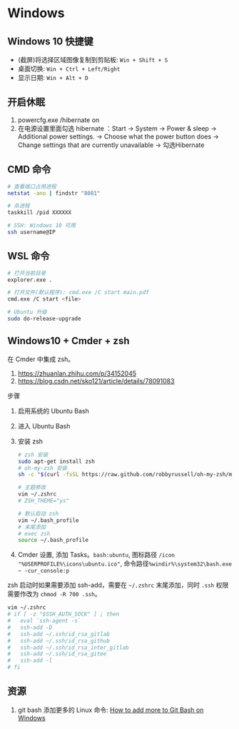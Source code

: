 # Windows

## Windows 10 快捷键

- (截屏)将选择区域图像复制到剪贴板: `Win + Shift + S`
- 桌面切换: `Win + Ctrl + Left/Right`
- 显示日期: `Win + Alt + D`

## 开启休眠

1. powercfg.exe /hibernate on
2. 在电源设置里面勾选 hibernate ：Start -> System -> Power & sleep -> Additional power settings. -> Choose what the power button does -> Change settings that are currently unavailable -> 勾选Hibernate

## CMD 命令

```bash
# 查看端口占用进程
netstat -ano | findstr "8081"

# 杀进程
taskkill /pid XXXXXX

# SSH: Windows 10 可用
ssh username@IP
```

## WSL 命令

```bash
# 打开当前目录
explorer.exe .

# 打开文件(默认程序): cmd.exe /C start main.pdf
cmd.exe /C start <file>

# Ubuntu 升级
sudo do-release-upgrade
```

## Windows10 + Cmder + zsh

在 Cmder 中集成 zsh。

1. <https://zhuanlan.zhihu.com/p/34152045>
2. <https://blog.csdn.net/sko121/article/details/78091083>

步骤

1. 启用系统的 Ubuntu Bash
2. 进入 Ubuntu Bash
3. 安装 zsh

    ```bash
    # zsh 安装
    sudo apt-get install zsh
    # oh-my-zsh 安装
    sh -c "$(curl -fsSL https://raw.github.com/robbyrussell/oh-my-zsh/master/tools/install.sh)"

    # 主题修改
    vim ~/.zshrc
    # ZSH_THEME="ys"

    # 默认启动 zsh
    vim ~/.bash_profile
    # 末尾添加
    # exec zsh
    source ~/.bash_profile
    ```

4. Cmder 设置, 添加 Tasks。`bash:ubuntu`, 图标路径 `/icon "%USERPROFILE%\icons\ubuntu.ico"`, 命令路径`%windir%\system32\bash.exe ~ -cur_console:p`

zsh 启动时如果需要添加 ssh-add，需要在 `~/.zshrc` 末尾添加，同时 `.ssh` 权限需要作改为 `chmod -R 700 .ssh`。

```bash
vim ~/.zshrc
# if [ -z "$SSH_AUTH_SOCK" ] ; then
#   eval `ssh-agent -s`
#   ssh-add -D
#   ssh-add ~/.ssh/id_rsa_gitlab
#   ssh-add ~/.ssh/id_rsa_github
#   ssh-add ~/.ssh/id_rsa_inter_gitlab
#   ssh-add ~/.ssh/id_rsa_gitee
#   ssh-add -l
# fi
```

## 资源

1. git bash 添加更多的 Linux 命令: [How to add more to Git Bash on Windows](https://gist.github.com/evanwill/0207876c3243bbb6863e65ec5dc3f058)
